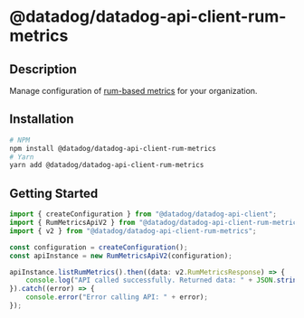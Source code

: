 # @datadog/datadog-api-client-rum-metrics

## Description

Manage configuration of [rum-based metrics](https://app.datadoghq.com/rum/generate-metrics) for your organization.

## Installation

```sh
# NPM
npm install @datadog/datadog-api-client-rum-metrics
# Yarn
yarn add @datadog/datadog-api-client-rum-metrics
```

## Getting Started
```ts
import { createConfiguration } from "@datadog/datadog-api-client";
import { RumMetricsApiV2 } from "@datadog/datadog-api-client-rum-metrics";
import { v2 } from "@datadog/datadog-api-client-rum-metrics";

const configuration = createConfiguration();
const apiInstance = new RumMetricsApiV2(configuration);

apiInstance.listRumMetrics().then((data: v2.RumMetricsResponse) => {
    console.log("API called successfully. Returned data: " + JSON.stringify(data));
}).catch((error) => {
    console.error("Error calling API: " + error);
});
```